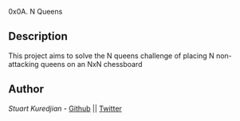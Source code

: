 0x0A. N Queens

## Description
This project aims to solve the N queens challenge of placing N non-attacking queens on an NxN chessboard
## Author

*Stuart Kuredjian* - [Github](https://github.com/dbconfession78) || [Twitter](https://twitter.com/StueyGK)
